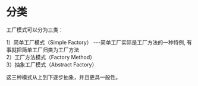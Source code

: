 # 分类

工厂模式可以分为三类： 

1）简单工厂模式（Simple Factory） ---简单工厂实际是工厂方法的一种特例, 有事就把简单工厂归类为工厂方法<br/>
2）工厂方法模式（Factory Method） <br/>
3）抽象工厂模式（Abstract Factory） <br/>

 这三种模式从上到下逐步抽象，并且更具一般性。 